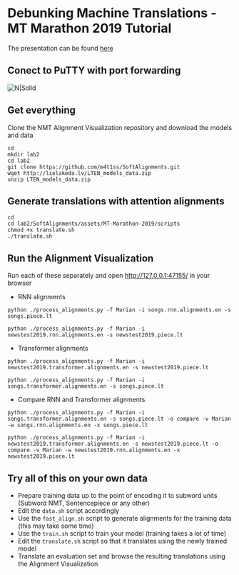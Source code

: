 # Debunking Machine Translations - MT Marathon 2019 Tutorial

The presentation can be found [here](https://github.com/M4t1ss/SoftAlignments/tree/master/assets/MT-Marathon-2019/presentation/MTM-2019-presentation.pdf)
	
Conect to PuTTY with port forwarding
---------

![N|Solid](https://github.com/M4t1ss/sAliViz/blob/master/assets/MT-Marathon-2019/putty.png?raw=true)

Get everything
---------

Clone the NMT Alignment Visualization repository and download the models and data

```
cd
mkdir lab2
cd lab2
git clone https://github.com/m4t1ss/SoftAlignments.git
wget http://lielakeda.lv/LTEN_models_data.zip
unzip LTEN_models_data.zip
```


Generate translations with attention alignments
---------

```
cd
cd lab2/SoftAlignments/assets/MT-Marathon-2019/scripts
chmod +x translate.sh
./translate.sh
```

Run the Alignment Visualization
---------

Run each of these separately and open http://127.0.0.1:47155/ in your browser

 - RNN alignments

 `python ./process_alignments.py -f Marian -i songs.rnn.alignments.en -s songs.piece.lt`

 `python ./process_alignments.py -f Marian -i newstest2019.rnn.alignments.en -s newstest2019.piece.lt`

 - Transformer alignments

 `python ./process_alignments.py -f Marian -i newstest2019.transformer.alignments.en -s newstest2019.piece.lt`

 `python ./process_alignments.py -f Marian -i songs.transformer.alignments.en -s songs.piece.lt`

 - Compare RNN and Transformer alignments

 `python ./process_alignments.py -f Marian -i songs.transformer.alignments.en -s songs.piece.lt -o compare -v Marian -w songs.rnn.alignments.en -x songs.piece.lt`

 `python ./process_alignments.py -f Marian -i newstest2019.transformer.alignments.en -s newstest2019.piece.lt -o compare -v Marian -w newstest2019.rnn.alignments.en -x newstest2019.piece.lt`
	

Try all of this on your own data
---------

 - Prepare training data up to the point of encoding it to subword units (Subword NMT, Sentencepiece or any other)
 - Edit the `data.sh` script accordingly
 - Use the `fast_align.sh` script to generate alignments for the training data (this may take some time)
 - Use the `train.sh` script to train your model (training takes a lot of time)
 - Edit the `translate.sh` script so that it translates using the newly trained model
 - Translate an evaluation set and browse the resulting translations using the Alignment Visualization
